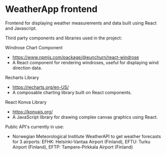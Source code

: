 # WeatherApp frontend

Frontend for displaying weather measurements and data built using React and Javascript.

Third party components and libraries used in the project: 

Windrose Chart Component
- https://www.npmjs.com/package/@eunchurn/react-windrose
- A React component for rendering windroses, useful for displaying wind direction data.

Recharts Library
- https://recharts.org/en-US/ 
- A composable charting library built on React components.

React Konva Library
- https://konvajs.org/ 
- A JavaScript library for drawing complex canvas graphics using React.

Public API's currently in use:

- Norwegian Meteorological Institute WeatherAPI to get weather forecasts for 3 airports:
  EFHK: Helsinki-Vantaa Airport (Finland), 
  EFTU: Turku Airport (Finland), 
  EFTP: Tampere-Pirkkala Airport (Finland)
